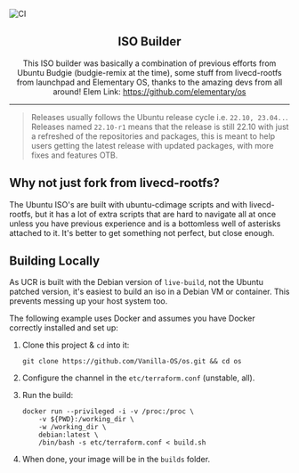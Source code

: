 ![CI](https://github.com/LED-esma/T2-VanillaOS/actions/workflows/kinetic.yml/badge.svg?branch=kinetic)
<div align="center">

## ISO Builder

<sup2>This ISO builder was basically a combination of previous efforts from Ubuntu
Budgie (budgie-remix at the time), some stuff from livecd-rootfs from launchpad
and Elementary OS, thanks to the amazing devs from all around!
Elem Link: https://github.com/elementary/os</sup2>

------------

</div>

> Releases usually follows the Ubuntu release cycle i.e. `22.10, 23.04..`. Releases named `22.10-r1` means that the release is still 22.10 with just a refreshed of the repositories and packages, this is meant to help users getting the latest release with updated packages, with more fixes and features OTB.

## Why not just fork from livecd-rootfs?

The Ubuntu ISO's are built with ubuntu-cdimage scripts and with livecd-rootfs,
but it has a lot of extra scripts that are hard to navigate all at once unless
you have previous experience and is a bottomless well of asterisks attached to it.
It's better to get something not perfect, but close enough.

## Building Locally

As UCR is built with the Debian version of `live-build`, not the Ubuntu patched version, it's easiest to build an iso in a Debian VM or container. This prevents messing up your host system too.

The following example uses Docker and assumes you have Docker correctly installed and set up:

 1) Clone this project & `cd` into it:

    ```
    git clone https://github.com/Vanilla-OS/os.git && cd os
    ```

 2) Configure the channel in the `etc/terraform.conf` (unstable, all).

 3) Run the build:

    ```
    docker run --privileged -i -v /proc:/proc \
        -v ${PWD}:/working_dir \
        -w /working_dir \
        debian:latest \
        /bin/bash -s etc/terraform.conf < build.sh
    ```

 4) When done, your image will be in the `builds` folder.
